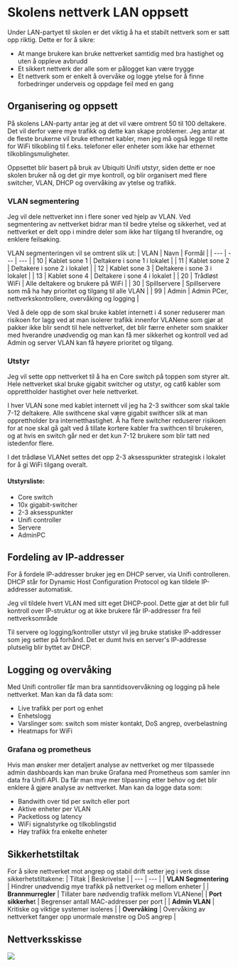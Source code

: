 # Skolens nettverk LAN oppsett

Under LAN-partyet til skolen er det viktig å ha et stabilt nettverk som er satt opp riktig. Dette er for å sikre:
- At mange brukere kan bruke nettverket samtidig med bra hastighet og uten å oppleve avbrudd
- Et sikkert nettverk der alle som er pålogget kan være trygge
- Et nettverk som er enkelt å overvåke og logge ytelse for å finne forbedringer underveis og oppdage feil med en gang


## Organisering og oppsett

På skolens LAN-party antar jeg at det vil være omtrent 50 til 100 deltakere. Det vil derfor være mye trafikk og dette kan skape problemer. Jeg antar at de fleste brukerne vil bruke ethernet kabler, men jeg må også legge til rette for WiFi tilkobling til f.eks. telefoner eller enheter som ikke har ethernet tilkoblingsmuligheter. 

Oppsettet blir basert på bruk av Ubiquiti Unifi utstyr, siden dette er noe skolen bruker nå og det gir mye kontroll, og blir organisert med flere switcher, VLAN, DHCP og overvåking av ytelse og trafikk. 

### VLAN segmentering
Jeg vil dele nettverket inn i flere soner ved hjelp av VLAN. Ved segmentering av nettverket bidrar man til bedre ytelse og sikkerhet, ved at nettverket er delt opp i mindre deler som ikke har tilgang til hverandre, og enklere feilsøking.

VLAN segmenteringen vil se omtrent slik ut:
| VLAN | Navn | Formål |
| --- | --- | --- |
| 10 | Kablet sone 1 | Deltakere i sone 1 i lokalet |
| 11 | Kablet sone 2 | Deltakere i sone 2 i lokalet |
| 12 | Kablet sone 3 | Deltakere i sone 3 i lokalet |
| 13 | Kablet sone 4 | Deltakere i sone 4 i lokalet |
| 20 | Trådløst WiFi | Alle deltakere og brukere på WiFi |
| 30 | Spillservere | Spillservere som må ha høy prioritet og tilgang til alle VLAN |
| 99 | Admin | Admin PCer, nettverkskontrollere, overvåking og logging |

Ved å dele opp de som skal bruke kablet internett i 4 soner reduserer man risikoen for lagg ved at man isolerer trafikk innenfor VLANene som gjør at pakker ikke blir sendt til hele nettverket, det blir færre enheter som snakker med hverandre unødvendig og man kan få mer sikkerhet og kontroll ved ad Admin og server VLAN kan få høyere prioritet og tilgang.


### Utstyr
Jeg vil sette opp nettverket til å ha en Core switch på toppen som styrer alt. Hele nettverket skal bruke gigabit switcher og utstyr, og cat6 kabler som opprettholder hastighet over hele nettverket. 

I hver VLAN sone med kablet internett vil jeg ha 2-3 swithcer som skal takle 7-12 deltakere. Alle swithcene skal være gigabit swithcer slik at man opprettholder bra internetthastighet. Å ha flere switcher reduserer risikoen for at noe skal gå galt ved å tillate kortere kabler fra swithcen til brukeren, og at hvis en switch går ned er det kun 7-12 brukere som blir tatt ned istedenfor flere.

I det trådløse VLANet settes det opp 2-3 aksesspunkter strategisk i lokalet for å gi WiFi tilgang overalt.

#### Utstyrsliste:
- Core switch
- 10x gigabit-switcher
- 2-3 aksesspunkter
- Unifi controller
- Servere
- AdminPC 


## Fordeling av IP-addresser
For å fordele IP-addresser bruker jeg en DHCP server, via Unifi controlleren. DHCP står for Dynamic Host Configuration Protocol og kan tildele IP-addresser automatisk.

Jeg vil tildele hvert VLAN med sitt eget DHCP-pool. Dette gjør at det blir full kontroll over IP-struktur og at ikke brukere får IP-addresser fra feil nettverksområde

Til servere og logging/kontroller utstyr vil jeg bruke statiske IP-addresser som jeg setter på forhånd. Det er dumt hvis en server's IP-addresse plutselig blir byttet av DHCP.


## Logging og overvåking
Med Unifi controller får man bra sanntidsovervåkning og logging på hele nettverket. Man kan da få data som:
- Live trafikk per port og enhet
- Enhetslogg
- Varslinger som: switch som mister kontakt, DoS angrep, overbelastning
- Heatmaps for WiFi

### Grafana og prometheus
Hvis man ønsker mer detaljert analyse av nettverket og mer tilpassede admin dashboards kan man bruke Grafana med Prometheus som samler inn data fra Unifi API. Da får man mye mer tilpasning etter behov og det blir enklere å gjøre analyse av nettverket. Man kan da logge data som:
- Bandwith over tid per switch eller port
- Aktive enheter per VLAN
- Packetloss og latency
- WiFi signalstyrke og tilkoblingstid
- Høy trafikk fra enkelte enheter

## Sikkerhetstiltak
For å sikre nettverket mot angrep og stabil drift setter jeg i verk disse sikkerhetstiltakene:
| Tiltak | Beskrivelse |
| --- | --- |
| **VLAN Segmentering** | Hindrer unødvendig mye trafikk på nettverket og mellom enheter |
| **Brannmurregler** | Tillater bare nødvendig trafikk mellom VLANene|
| **Port sikkerhe**t | Begrenser antall MAC-addresser per port |
| **Admin VLAN** | Kritiske og viktige systemer isoleres |
| **Overvåking** | Overvåking av nettverket fanger opp unormale mønstre og DoS angrep |

## Nettverksskisse
[![](https://mermaid.ink/img/pako:eNqVlc2OmzAUhV_FsjQ7EmGb_0WladquWjVqWo1UyIIBJ7EG7MgxnbbRvHsNxBAC00xYgO1z7PsZfC9HmImcwghuCvGc7VKpwOdvCQf6WghJ4_oGVs9MZbt1wlvh7g58rRSVIBNFVfJDbwez2TvwUe2o5FStlF7tQntgn9jU-IrKX1TSKek-Lxk_CV18EwM8FiJ7aocP1eNWpvtdL8amtW4d9ZUzSTPFBAff3_ejA-aWSHCKekPT1cKsaeGhgDuBDAXSCY6BH5A2q8YJrJ8AJfCMc8hqvkm3-AOK268C0PpSwkbCZxLl-asI2CDgmxCIiUNGCI6RnJHkGsl9Ix0xdOQmOs_E8UYIvpH8NyI4BsG5CSEwcYIRQmikcCQhu_u09iXfBajOhDqjJrOgEeL6fvX0d1nZJtwSxfdZRg8HsBSMq8EJu7TioRX_x0qGVnNohts5FYLJHRktPjWu7uu8qrRJrbNmz4ri0AiDjY29eODFk7hNcZqEbZW4eVwF7WtcX_KWi3bybLlYv-pcCK6kKAoq4x-cbdjsqRs454UW3EqWw0jJilqwpLJM6y481qYE6upX0gRGupnTTVoVKoEJf9HT9in_KURpZkpRbXcw2qT6tViw2uepoh9YqrdcdqNSh6RyISquYIRC12tWgdER_tb9AM8dG9khCX0He8QmFvwDI8ed-5j4PvIQsrHru86LBf82ge15YLvERsQOPIKC0LcgzZkS8kv742r-Xy__ACd89og?type=png)](https://mermaid.live/edit#pako:eNqVlc2OmzAUhV_FsjQ7EmGb_0WladquWjVqWo1UyIIBJ7EG7MgxnbbRvHsNxBAC00xYgO1z7PsZfC9HmImcwghuCvGc7VKpwOdvCQf6WghJ4_oGVs9MZbt1wlvh7g58rRSVIBNFVfJDbwez2TvwUe2o5FStlF7tQntgn9jU-IrKX1TSKek-Lxk_CV18EwM8FiJ7aocP1eNWpvtdL8amtW4d9ZUzSTPFBAff3_ejA-aWSHCKekPT1cKsaeGhgDuBDAXSCY6BH5A2q8YJrJ8AJfCMc8hqvkm3-AOK268C0PpSwkbCZxLl-asI2CDgmxCIiUNGCI6RnJHkGsl9Ix0xdOQmOs_E8UYIvpH8NyI4BsG5CSEwcYIRQmikcCQhu_u09iXfBajOhDqjJrOgEeL6fvX0d1nZJtwSxfdZRg8HsBSMq8EJu7TioRX_x0qGVnNohts5FYLJHRktPjWu7uu8qrRJrbNmz4ri0AiDjY29eODFk7hNcZqEbZW4eVwF7WtcX_KWi3bybLlYv-pcCK6kKAoq4x-cbdjsqRs454UW3EqWw0jJilqwpLJM6y481qYE6upX0gRGupnTTVoVKoEJf9HT9in_KURpZkpRbXcw2qT6tViw2uepoh9YqrdcdqNSh6RyISquYIRC12tWgdER_tb9AM8dG9khCX0He8QmFvwDI8ed-5j4PvIQsrHru86LBf82ge15YLvERsQOPIKC0LcgzZkS8kv742r-Xy__ACd89og)